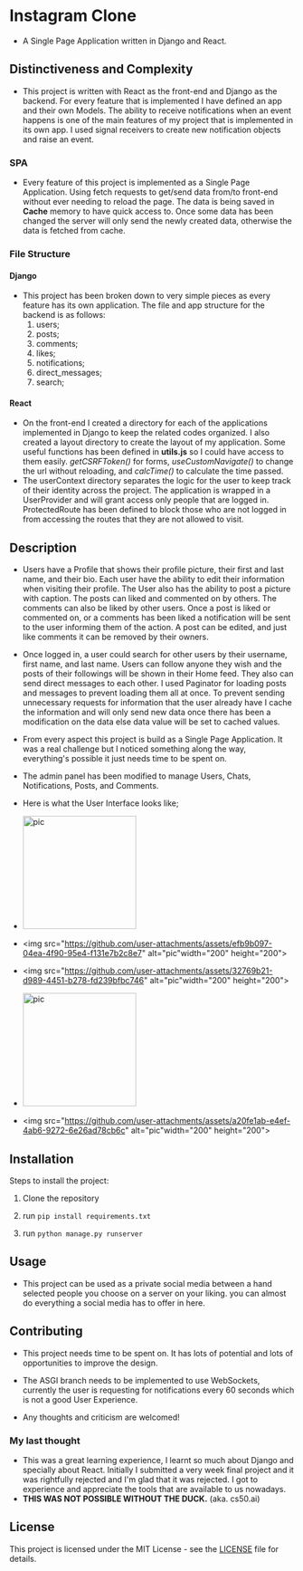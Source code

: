 # Instagram Clone

- A Single Page Application written in Django and React.

## Distinctiveness and Complexity

- This project is written with React as the front-end and Django as the backend. For every feature that is implemented I have defined an app and their own Models. The ability to receive notifications when an event happens is one of the main features of my project that is implemented in its own app. I used signal receivers to create new notification objects and raise an event.

### SPA

- Every feature of this project is implemented as a Single Page Application. Using fetch requests to get/send data from/to front-end without ever needing to reload the page. The data is being saved in **Cache** memory to have quick access to. Once some data has been changed the server will only send the newly created data, otherwise the data is fetched from cache.

### File Structure

#### Django

- This project has been broken down to very simple pieces as every feature has its own application. The file and app structure for the backend is as follows:
    1. users;
    2. posts;
    3. comments;
    4. likes;
    5. notifications;
    6. direct_messages;
    7. search;

#### React

- On the front-end I created a directory for each of the applications implemented in Django to keep the related codes organized. I also created a layout directory to create the layout of my application. Some useful functions has been defined in **utils.js** so I could have access to them easily. *getCSRFToken()* for forms, *useCustomNavigate()* to change the url without reloading, and *calcTime()* to calculate the time passed.
- The userContext directory separates the logic for the user to keep track of their identity across the project. The application is wrapped in a UserProvider and will grant access only people that are logged in. ProtectedRoute has been defined to block those who are not logged in from accessing the routes that they are not allowed to visit.

## Description

- Users have a Profile that shows their profile picture, their first and last name, and their bio. Each user have the ability to edit their information when visiting their profile. The User also has the ability to post a picture with caption. The posts can liked and commented on by others. The comments can also be liked by other users. Once a post is liked or commented on, or a comments has been liked a notification will be sent to the user informing them of the action. A post can be edited, and just like comments it can be removed by their owners.
- Once logged in, a user could search for other users by their username, first name, and last name. Users can follow anyone they wish and the posts of their followings will be shown in their Home feed. They also can send direct messages to each other. I used Paginator for loading posts and messages to prevent loading them all at once. To prevent sending unnecessary requests for information that the user already have I cache the information and will only send new data once there has been a modification on the data else data value will be set to cached values.
- From every aspect this project is build as a Single Page Application. It was a real challenge but I noticed something along the way, everything's possible it just needs time to be spent on.
- The admin panel has been modified to manage Users, Chats, Notifications, Posts, and Comments.

- Here is what the User Interface looks like;
- <img src="https://github.com/user-attachments/assets/aaab4b69-6817-43d2-b3db-a7016ce32440" alt="pic" width="200" height="200">
- <img src="<https://github.com/user-attachments/assets/efb9b097-04ea-4f90-95e4-f131e7b2c8e7>" alt="pic"width="200" height="200">
- <img src="<https://github.com/user-attachments/assets/32769b21-d989-4451-b278-fd239bfbc746>" alt="pic"width="200" height="200">
- <img src="https://github-production-user-asset-6210df.s3.amazonaws.com/115424857/371868303-5d81c6df-cf9d-45ed-a0d5-329e1f748f0f.png?X-Amz-Algorithm=AWS4-HMAC-SHA256&X-Amz-Credential=AKIAVCODYLSA53PQK4ZA%2F20240929%2Fus-east-1%2Fs3%2Faws4_request&X-Amz-Date=20240929T155624Z&X-Amz-Expires=300&X-Amz-Signature=edf7af6bf9a8a26f30f143f7c8a09cb8e7bb3f1667e70415267cfc20a546645f&X-Amz-SignedHeaders=host" alt="pic" width="200" height="200">
- <img src="<https://github.com/user-attachments/assets/a20fe1ab-e4ef-4ab6-9272-6e26ad78cb6c>" alt="pic"width="200" height="200">

## Installation

Steps to install the project:

1. Clone the repository

2. run `pip install requirements.txt`

3. run `python manage.py runserver`

## Usage

- This project can be used as a private social media between a hand selected people you choose on a server on your liking. you can almost do everything a social media has to offer in here.

## Contributing

- This project needs time to be spent on. It has lots of potential and lots of opportunities to improve the design.

- The ASGI branch needs to be implemented to use WebSockets, currently the user is requesting for notifications every 60 seconds which is not a good User Experience.

- Any thoughts and criticism are welcomed!

### My last thought

- This was a great learning experience, I learnt so much about Django and specially about React. Initially I submitted a very week final project and it was rightfully rejected and I'm glad that it was rejected. I got to experience and appreciate the tools that
 are available to us nowadays.
- **THIS WAS NOT POSSIBLE WITHOUT THE DUCK.** (aka. cs50.ai)

## License

This project is licensed under the MIT License - see the [LICENSE](LICENSE) file for details.
